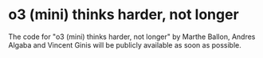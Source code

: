 # o3 (mini) thinks harder, not longer

The code for "o3 (mini) thinks harder, not longer" by Marthe Ballon, Andres Algaba and Vincent Ginis will be publicly available as soon as possible.
